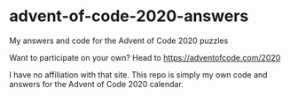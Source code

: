 # advent-of-code-2020-answers

My answers and code for the Advent of Code 2020 puzzles

Want to participate on your own? Head to https://adventofcode.com/2020

I have no affiliation with that site. This repo is simply my own code and answers for the Advent of Code 2020 calendar.
